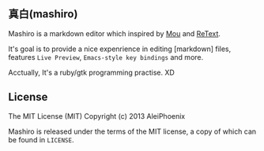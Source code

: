 ## 真白(mashiro)

Mashiro is a markdown editor which inspired by [Mou][1] and [ReText][2].

It's goal is to provide a nice expenrience in editing [markdown] files, features `Live Preview`, `Emacs-style key bindings` and more.

Acctually, It's a ruby/gtk programming practise. XD

## License

The MIT License (MIT)
Copyright (c) 2013 AleiPhoenix

Mashiro is released under the terms of the MIT license, a copy of which can be found in `LICENSE`.

[1]: http://mouapp.com
[2]: http://sourceforge.net/p/retext